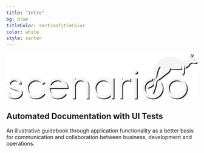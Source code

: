 ```yaml
---
title: "Intro"
bg: blue
titleColor: sectionTitleColor
color: white
style: center
---
```

![Scenarioo](img/LogoScenariooWhite.png)

## Automated Documentation with UI Tests

An illustrative guidebook through application functionality as a better basis for communication and collaboration between business, development and operations.
